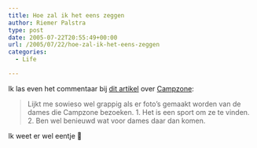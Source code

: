 ```yaml
---
title: Hoe zal ik het eens zeggen
author: Riemer Palstra
type: post
date: 2005-07-22T20:55:49+00:00
url: /2005/07/22/hoe-zal-ik-het-eens-zeggen
categories:
  - Life

---
```

Ik las even het commentaar bij [dit artikel][1] over [Campzone][2]:

> Lijkt me sowieso wel grappig als er foto&#8217;s gemaakt worden van de dames die Campzone bezoeken. 1. Het is een sport om ze te vinden. 2. Ben wel benieuwd wat voor dames daar dan komen.

Ik weet er wel eentje 🙂

 [1]: http://www.tweakers.net/nieuws/38171
 [2]: http://nl.campzone.nl/